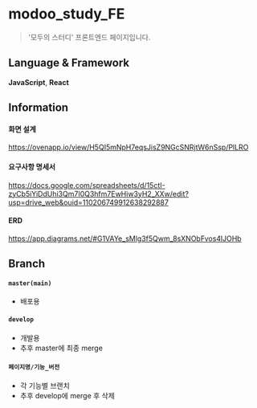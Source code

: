 # modoo_study_FE

> '모두의 스터디' 프론트엔드 페이지입니다. 


## Language & Framework

**JavaScript**,
**React**


## Information 

#### 화면 설계

https://ovenapp.io/view/H5QI5mNpH7eqsJisZ9NGcSNRjtW6nSsp/PlLRO

#### 요구사항 명세서

https://docs.google.com/spreadsheets/d/15ctI-zyCb5iYiDdUhi3Qm7I0Q3hfm7EwHiw3yH2_XXw/edit?usp=drive_web&ouid=110206749912638292887

#### ERD

https://app.diagrams.net/#G1VAYe_sMlg3f5Qwm_8sXNObFvos4lJOHb



## Branch

#### `master(main)`
- 배포용
#### `develop` 
- 개발용
- 추후 master에 최종 merge
#### `페이지명/기능_버전`
- 각 기능별 브랜치
- 추후 develop에 merge 후 삭제

